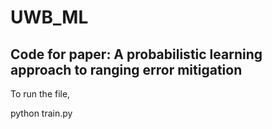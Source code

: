 # UWB_ML

## Code for paper: A probabilistic learning approach to ranging error mitigation

To run the file, 

python train.py

